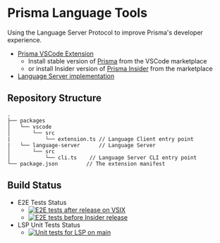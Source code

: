 # Prisma Language Tools

Using the Language Server Protocol to improve Prisma's developer experience.

- [Prisma VSCode Extension](packages/vscode)
  - Install stable version of [Prisma](https://marketplace.visualstudio.com/items?itemName=Prisma.prisma) from the VSCode marketplace
  - or install Insider version of [Prisma Insider](https://marketplace.visualstudio.com/items?itemName=Prisma.prisma-insider) from the marketplace
- [Language Server implementation](packages/language-server)

## Repository Structure

```
.
├── packages
│   └── vscode
│       └── src
|           └── extension.ts // Language Client entry point
|   └── language-server      // Language Server
│       └── src
│           └── cli.ts    // Language Server CLI entry point
└── package.json         // The extension manifest
```

## Build Status

- E2E Tests Status
  - [![E2E tests after release on VSIX](https://github.com/prisma/language-tools/workflows/E2E%20tests%20after%20release%20on%20VSIX/badge.svg?branch=main)](https://github.com/prisma/language-tools/actions/workflows/e2e_published_vsix.yml?query=branch%3Amain)
  - [![E2E tests before Insider release](https://github.com/prisma/language-tools/workflows/5.%20Integration%20tests%20in%20VSCode%20folder%20with%20published%20LSP/badge.svg?branch=main)](https://github.com/prisma/language-tools/actions/workflows/5_e2e_tests.yml?query=branch%3Amain)
- LSP Unit Tests Status
  - [![Unit tests for LSP on `main`](https://github.com/prisma/language-tools/workflows/3.%20Unit%20tests%20for%20LSP%20and%20publish/badge.svg?branch=main)](https://github.com/prisma/language-tools/actions/workflows/3_LSP_unit_tests_publish.yml?query=branch%3Amain)
